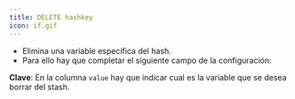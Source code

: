 ```yaml
---
title: DELETE hashkey
icon: if.gif
---
```

* Elimina una variable específica del hash.
* Para ello hay que completar el siguiente campo de la configuración:

**Clave**: En la columna `value` hay que indicar cual es la variable que se desea borrar del stash.
